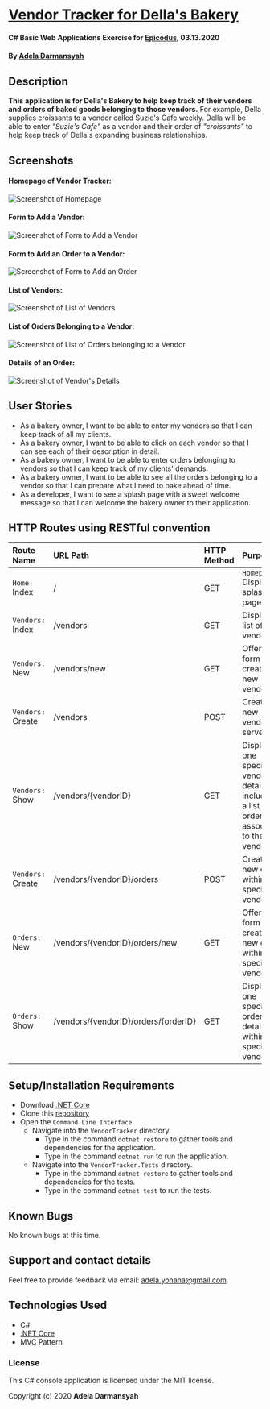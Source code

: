 # [Vendor Tracker for Della's Bakery](https://github.com/ayohana/VendorTracker.git/)

#### C# Basic Web Applications Exercise for [Epicodus](https://www.epicodus.com/), 03.13.2020

#### By [**Adela Darmansyah**](https://ayohana.github.io/portfolio/)

## Description

**This application is for Della's Bakery to help keep track of their vendors and orders of baked goods belonging to those vendors.** For example, Della supplies croissants to a vendor called Suzie's Cafe weekly. Della will be able to enter _"Suzie's Cafe"_ as a vendor and their order of _"croissants"_ to help keep track of Della's expanding business relationships.

## Screenshots

#### Homepage of Vendor Tracker:

![Screenshot of Homepage](./Screenshots/Homepage.JPG/)

#### Form to Add a Vendor:

![Screenshot of Form to Add a Vendor](./Screenshots/FormAddVendor.JPG/)

#### Form to Add an Order to a Vendor:

![Screenshot of Form to Add an Order](./Screenshots/FormAddOrder.JPG/)

#### List of Vendors:

![Screenshot of List of Vendors](./Screenshots/ListVendors.JPG/)

#### List of Orders Belonging to a Vendor:

![Screenshot of List of Orders belonging to a Vendor](./Screenshots/ListOrders.JPG/)

#### Details of an Order:

![Screenshot of Vendor's Details](./Screenshots/DetailsOrder.JPG/)

## User Stories

* As a bakery owner, I want to be able to enter my vendors so that I can keep track of all my clients.
* As a bakery owner, I want to be able to click on each vendor so that I can see each of their description in detail.
* As a bakery owner, I want to be able to enter orders belonging to vendors so that I can keep track of my clients' demands.
* As a bakery owner, I want to be able to see all the orders belonging to a vendor so that I can prepare what I need to bake ahead of time.
* As a developer, I want to see a splash page with a sweet welcome message so that I can welcome the bakery owner to their application.

## HTTP Routes using RESTful convention

| Route Name | URL Path | HTTP Method | Purpose |
| :--------- | :------- | :---------- | :------ |
| `Home:` Index | / | GET | `Homepage:` Displays splash page |
| `Vendors:` Index | /vendors | GET | Displays list of all vendors |
| `Vendors:` New | /vendors/new | GET | Offers form to create a new vendor |
| `Vendors:` Create | /vendors | POST | Creates a new vendor on server |
| `Vendors:` Show | /vendors/{vendorID} | GET | Displays one specific vendor's details including a list of all orders associated to the vendor |
| `Vendors:` Create | /vendors/{vendorID}/orders | POST | Creates a new order within one specific vendor |
| `Orders:` New | /vendors/{vendorID}/orders/new | GET | Offers form to create a new order within one specific vendor |
| `Orders:` Show | /vendors/{vendorID}/orders/{orderID} | GET | Displays one specific order's details within one specific vendor |

## Setup/Installation Requirements

* Download [.NET Core](https://dotnet.microsoft.com/download/dotnet-core/)
* Clone this [repository](https://github.com/ayohana/VendorTracker.git)
* Open the `Command Line Interface`.
  * Navigate into the `VendorTracker` directory.
    * Type in the command `dotnet restore` to gather tools and dependencies for the application.
    * Type in the command `dotnet run` to run the application.
  * Navigate into the `VendorTracker.Tests` directory.
    * Type in the command `dotnet restore` to gather tools and dependencies for the tests.
    * Type in the command `dotnet test` to run the tests. 

## Known Bugs

No known bugs at this time.

## Support and contact details

Feel free to provide feedback via email: adela.yohana@gmail.com.

## Technologies Used

* C#
* [.NET Core](https://dotnet.microsoft.com/download/dotnet-core/)
* MVC Pattern

### License

This C# console application is licensed under the MIT license.

Copyright (c) 2020 **Adela Darmansyah**
